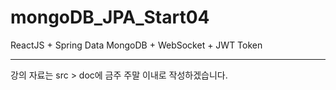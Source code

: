 # mongoDB_JPA_Start04
ReactJS + Spring Data MongoDB + WebSocket + JWT Token
* * *
강의 자료는 src > doc에 금주 주말 이내로 작성하겠습니다.
